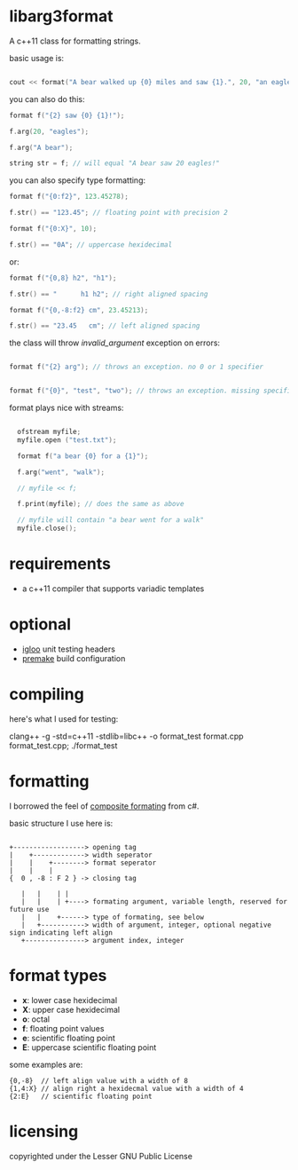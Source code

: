 libarg3format
=============

A c++11 class for formatting strings.

basic usage is:

```c++

cout << format("A bear walked up {0} miles and saw {1}.", 20, "an eagle");

```

you can also do this:

```c++
format f("{2} saw {0} {1}!");

f.arg(20, "eagles");

f.arg("A bear");

string str = f; // will equal "A bear saw 20 eagles!"
```

you can also specify type formatting:

```c++
format f("{0:f2}", 123.45278);

f.str() == "123.45"; // floating point with precision 2

format f("{0:X}", 10);

f.str() == "0A"; // uppercase hexidecimal

```

or:

```c++
format f("{0,8} h2", "h1");

f.str() == "      h1 h2"; // right aligned spacing

format f("{0,-8:f2} cm", 23.45213);

f.str() == "23.45   cm"; // left aligned spacing

```

the class will throw *invalid_argument* exception on errors:

```c++

format f("{2} arg"); // throws an exception. no 0 or 1 specifier


format f("{0}", "test", "two"); // throws an exception. missing specifier

```


format plays nice with streams:

```c++

  ofstream myfile;
  myfile.open ("test.txt");

  format f("a bear {0} for a {1}");

  f.arg("went", "walk");

  // myfile << f;

  f.print(myfile); // does the same as above

  // myfile will contain "a bear went for a walk"
  myfile.close();

```

requirements
============
- a c++11 compiler that supports variadic templates

optional
========
- [igloo](http://igloo-testing.org) unit testing headers
- [premake](http://industriousone.com/premake) build configuration

compiling
=========

here's what I used for testing:

clang++ -g -std=c++11 -stdlib=libc++ -o format_test format.cpp format_test.cpp; ./format_test


formatting
==========

I borrowed the feel of [composite formating](http://msdn.microsoft.com/en-us/library/txafckwd.aspx) from c#.

basic structure I use here is:

```

+------------------> opening tag
|    +-------------> width seperator
|    |    +--------> format seperator
|    |    |
{  0 , -8 : F 2 } -> closing tag

   |   |    | |
   |   |    | +----> formating argument, variable length, reserved for future use
   |   |    +------> type of formating, see below
   |   +-----------> width of argument, integer, optional negative sign indicating left align
   +---------------> argument index, integer

```

format types
============

- **x**: lower case hexidecimal
- **X**: upper case hexidecimal
- **o**: octal
- **f**: floating point values
- **e**: scientific floating point
- **E**: uppercase scientific floating point

some examples are:

```
{0,-8}  // left align value with a width of 8
{1,4:X} // align right a hexidecmal value with a width of 4
{2:E}   // scientific floating point
```

licensing
=========

copyrighted under the Lesser GNU Public License

